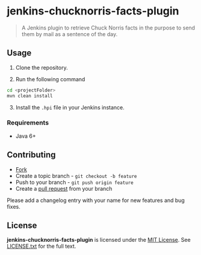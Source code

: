 # jenkins-chucknorris-facts-plugin

> A Jenkins plugin to retrieve Chuck Norris facts in the purpose to send them by mail as a sentence of the day.

## Usage

1. Clone the repository.

2. Run the following command

```bash
cd <projectFolder>
mvn clean install
```

3. Install the `.hpi` file in your Jenkins instance.

### Requirements

* Java 6+

## Contributing

* [Fork](https://help.github.com/articles/fork-a-repo)
* Create a topic branch - `git checkout -b feature`
* Push to your branch - `git push origin feature`
* Create a [pull request](http://help.github.com/pull-requests/) from your branch

Please add a changelog entry with your name for new features and bug fixes.

## License

**jenkins-chucknorris-facts-plugin** is licensed under the [MIT License](http://opensource.org/licenses/MIT).
See [LICENSE.txt](LICENSE.txt) for the full text.
